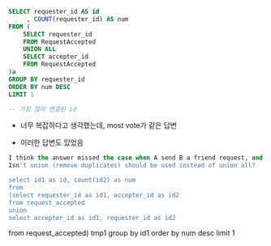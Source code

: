
```sql
SELECT requester_id AS id
     , COUNT(requester_id) AS num
FROM (
    SELECT requester_id 
    FROM RequestAccepted
    UNION ALL 
    SELECT accepter_id
    FROM RequestAccepted 
)a
GROUP BY requester_id
ORDER BY num DESC 
LIMIT 1 

-- 가장 많이 연결된 id 
```

- 너무 복잡하다고 생각했는데, most vote가 같은 답변 


- 이러한 답변도 있었음 
``` sql
I think the answer missed the case when A send B a friend request, and B send A a friend request, and both requests got approved. In this case, A or B really just gained one friend. But the answer seems to count this case twice.
Isn't union (remove duplicates) should be used instead of union all?

select id1 as id, count(id2) as num
from
(select requester_id as id1, accepter_id as id2 
from request_accepted
union
select accepter_id as id1, requester_id as id2 
```
from request_accepted) tmp1
group by id1 
order by num desc limit 1
```
